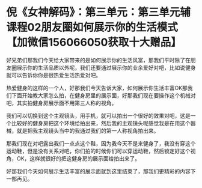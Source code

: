 # 倪《女神解码》：第三单元：第三单元辅课程02朋友圈如何展示你的生活模式【加微信156066050获取十大赠品】

好兄弟们那我们今天给大家带来的是如何展示你的生活风富，那我们平时除了在朋友圈展示你的生活品质以外呢，我们还要通过展示你的业余爱好对吧，比如说健身就可以告诉你你是很热爱生活热爱对吧。

热爱健身的这样的一个人，好那我们今天告诉大家，如何展示你生活丰富OK那我们下面开始教大家怎么拍，在健身房里的展示面，好那我们现在要操作这个机械对吧，其实拍健身房展示面不用第三人称的视角。

我们可以切换到这个主观镜头，用手机，就可以拍出一个很好的效果对吧，这是一个比较好的健身房把这个环境给拍出来，然后我的主观镜头呢感觉我是在用这个器械，就是把我主观镜头当中的我通过我们的第一人称视角拍出来。

那我们现在对吧露出我们一点点这个鞋，因为我今天不是来健身了，我没有穿这个运动鞋，但是没有关系对吧，你们拍的时候你们可以穿运动鞋，然后锁定好这个视角，OK，这样就很好的把这健身房的展示面给拍出来了。

好那我们今天如何展示生活丰富的展示面就到这里结束了，那我们更精彩的内容下一部再见。